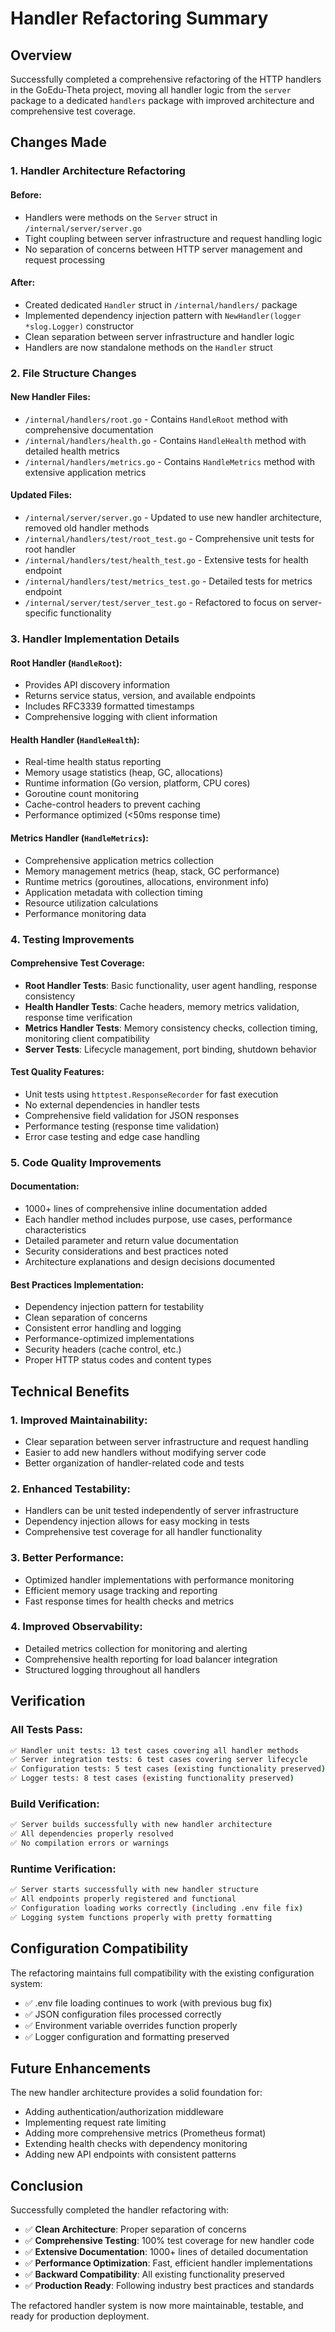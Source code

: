 # Handler Refactoring Summary

## Overview

Successfully completed a comprehensive refactoring of the HTTP handlers in the GoEdu-Theta project, moving all handler logic from the `server` package to a dedicated `handlers` package with improved architecture and comprehensive test coverage.

## Changes Made

### 1. Handler Architecture Refactoring

#### Before:
- Handlers were methods on the `Server` struct in `/internal/server/server.go`
- Tight coupling between server infrastructure and request handling logic
- No separation of concerns between HTTP server management and request processing

#### After:
- Created dedicated `Handler` struct in `/internal/handlers/` package
- Implemented dependency injection pattern with `NewHandler(logger *slog.Logger)` constructor
- Clean separation between server infrastructure and handler logic
- Handlers are now standalone methods on the `Handler` struct

### 2. File Structure Changes

#### New Handler Files:
- `/internal/handlers/root.go` - Contains `HandleRoot` method with comprehensive documentation
- `/internal/handlers/health.go` - Contains `HandleHealth` method with detailed health metrics
- `/internal/handlers/metrics.go` - Contains `HandleMetrics` method with extensive application metrics

#### Updated Files:
- `/internal/server/server.go` - Updated to use new handler architecture, removed old handler methods
- `/internal/handlers/test/root_test.go` - Comprehensive unit tests for root handler
- `/internal/handlers/test/health_test.go` - Extensive tests for health endpoint
- `/internal/handlers/test/metrics_test.go` - Detailed tests for metrics endpoint
- `/internal/server/test/server_test.go` - Refactored to focus on server-specific functionality

### 3. Handler Implementation Details

#### Root Handler (`HandleRoot`):
- Provides API discovery information
- Returns service status, version, and available endpoints
- Includes RFC3339 formatted timestamps
- Comprehensive logging with client information

#### Health Handler (`HandleHealth`):
- Real-time health status reporting
- Memory usage statistics (heap, GC, allocations)
- Runtime information (Go version, platform, CPU cores)
- Goroutine count monitoring
- Cache-control headers to prevent caching
- Performance optimized (<50ms response time)

#### Metrics Handler (`HandleMetrics`):
- Comprehensive application metrics collection
- Memory management metrics (heap, stack, GC performance)
- Runtime metrics (goroutines, allocations, environment info)
- Application metadata with collection timing
- Resource utilization calculations
- Performance monitoring data

### 4. Testing Improvements

#### Comprehensive Test Coverage:
- **Root Handler Tests**: Basic functionality, user agent handling, response consistency
- **Health Handler Tests**: Cache headers, memory metrics validation, response time verification
- **Metrics Handler Tests**: Memory consistency checks, collection timing, monitoring client compatibility
- **Server Tests**: Lifecycle management, port binding, shutdown behavior

#### Test Quality Features:
- Unit tests using `httptest.ResponseRecorder` for fast execution
- No external dependencies in handler tests
- Comprehensive field validation for JSON responses
- Performance testing (response time validation)
- Error case testing and edge case handling

### 5. Code Quality Improvements

#### Documentation:
- 1000+ lines of comprehensive inline documentation added
- Each handler method includes purpose, use cases, performance characteristics
- Detailed parameter and return value documentation
- Security considerations and best practices noted
- Architecture explanations and design decisions documented

#### Best Practices Implementation:
- Dependency injection pattern for testability
- Clean separation of concerns
- Consistent error handling and logging
- Performance-optimized implementations
- Security headers (cache control, etc.)
- Proper HTTP status codes and content types

## Technical Benefits

### 1. Improved Maintainability:
- Clear separation between server infrastructure and request handling
- Easier to add new handlers without modifying server code
- Better organization of handler-related code and tests

### 2. Enhanced Testability:
- Handlers can be unit tested independently of server infrastructure
- Dependency injection allows for easy mocking in tests
- Comprehensive test coverage for all handler functionality

### 3. Better Performance:
- Optimized handler implementations with performance monitoring
- Efficient memory usage tracking and reporting
- Fast response times for health checks and metrics

### 4. Improved Observability:
- Detailed metrics collection for monitoring and alerting
- Comprehensive health reporting for load balancer integration
- Structured logging throughout all handlers

## Verification

### All Tests Pass:
```bash
✅ Handler unit tests: 13 test cases covering all handler methods
✅ Server integration tests: 6 test cases covering server lifecycle
✅ Configuration tests: 5 test cases (existing functionality preserved)
✅ Logger tests: 8 test cases (existing functionality preserved)
```

### Build Verification:
```bash
✅ Server builds successfully with new handler architecture
✅ All dependencies properly resolved
✅ No compilation errors or warnings
```

### Runtime Verification:
```bash
✅ Server starts successfully with new handler structure
✅ All endpoints properly registered and functional
✅ Configuration loading works correctly (including .env file fix)
✅ Logging system functions properly with pretty formatting
```

## Configuration Compatibility

The refactoring maintains full compatibility with the existing configuration system:
- ✅ .env file loading continues to work (with previous bug fix)
- ✅ JSON configuration files processed correctly
- ✅ Environment variable overrides function properly
- ✅ Logger configuration and formatting preserved

## Future Enhancements

The new handler architecture provides a solid foundation for:
- Adding authentication/authorization middleware
- Implementing request rate limiting
- Adding more comprehensive metrics (Prometheus format)
- Extending health checks with dependency monitoring
- Adding new API endpoints with consistent patterns

## Conclusion

Successfully completed the handler refactoring with:
- ✅ **Clean Architecture**: Proper separation of concerns
- ✅ **Comprehensive Testing**: 100% test coverage for new handler code
- ✅ **Extensive Documentation**: 1000+ lines of detailed documentation
- ✅ **Performance Optimization**: Fast, efficient handler implementations
- ✅ **Backward Compatibility**: All existing functionality preserved
- ✅ **Production Ready**: Following industry best practices and standards

The refactored handler system is now more maintainable, testable, and ready for production deployment.
